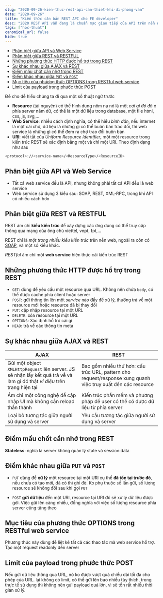 ```yaml
---
slug: "2020-09-26-kien-thuc-rest-api-can-thiet-khi-di-phong-van"
date: "2020-09-26"
title: "Kiến thức căn bản REST API cho FE developer"
desc: "2020 REST API vẫn đang là chuẩn mực giao tiếp của API trên nền web (chiếm 69% so với các API khác), như vậy đã đủ thuyết phục các bạn nắm thật rõ kiến thức REST API chưa?"
tags: ["hoc-thuat"]
canonical_url: false
hide: true
---
```


<!-- TOC -->

- [Phân biệt giữa API và Web Service](#phân-biệt-giữa-api-và-web-service)
- [Phân biệt giữa REST và RESTFUL](#phân-biệt-giữa-rest-và-restful)
- [Những phương thức HTTP được hổ trợ trong REST](#những-phương-thức-http-được-hổ-trợ-trong-rest)
- [Sự khác nhau giữa AJAX và REST](#sự-khác-nhau-giữa-ajax-và-rest)
- [Điểm mấu chốt cần nhớ trong REST](#điểm-mấu-chốt-cần-nhớ-trong-rest)
- [Điểm khác nhau giữa `PUT` và `POST`](#điểm-khác-nhau-giữa-put-và-post)
- [Mục tiêu của phương thức OPTIONS trong RESTful web service](#mục-tiêu-của-phương-thức-options-trong-restful-web-service)
- [Limit của payload trong phước thức POST](#limit-của-payload-trong-phước-thức-post)

<!-- /TOC -->

Để cho dễ hiểu chúng ta đi qua một số thuật ngữ trước

- **Resource** (tài nguyên) có thể hình dung nôm na nó là một _cái gì đó đó_ ở phía server nắm dữ, có thể là một dữ liệu trong database, một file html, css, js, svg,...
- **Web Service**: nhiều cách định nghĩa, có thể hiểu _bình dân_, nếu internet là một cái chợ, dữ liệu là những gì có thể buôn bán trao đổi, thì web service là những gì có thể đem ra chợ trao đổi buôn bán
- **URI**: viết tắt của _Uniform Resource Identifier_, một một resource trong kiến trúc REST sẽ xác định bằng một và chỉ một URI. Theo định dạng như sau

```bash
<protocol>://<service-name>/<ResourceType>/<ResourceID>
```

## Phân biệt giữa API và Web Service

- Tất cả web service đều là API, nhưng không phải tất cả API đều là web service
- Web service sử dụng 3 kiểu sau: SOAP, REST, XML-RPC, trong khi API có nhiều cách hơn

## Phân biệt giữa REST và RESTFUL

REST ám chỉ **kiểu kiến trúc** để xây dựng các ứng dụng có thể truy cập thông qua mạng của ông chú viettel, vnpt, fpt,...

REST chỉ là _một trong nhiều kiểu kiến trúc_ trên nền web, ngoài ra còn có [SOAP](https://en.wikipedia.org/wiki/SOAP), và một số kiểu khác.

_RESTful_ ám chỉ một **web service** hiện thực cái kiến trúc REST

## Những phương thức HTTP được hổ trợ trong REST

- `GET`: dùng để yêu cầu một resource qua URL. Không nên chứa `body`, có thể được cache phía client hoặc server
- `POST`: gửi thông tin lên một _service_ nào đấy để xử lý, thường trả về một resource mới hoặc resource đã bị thay đổi
- `PUT`: cập nhập resource tại một URL
- `DELETE`: xóa resource tại một URL
- `OPTIONS`: Xác định hổ trợ cái gì
- `HEAD`: trả về các thông tin meta

## Sự khác nhau giữa AJAX và REST

| AJAX                                                                                                                      | REST                                                                                                         |
| ------------------------------------------------------------------------------------------------------------------------- | ------------------------------------------------------------------------------------------------------------ |
| Gửi một object `XMLHttpRequest` lên server. JS sẽ nhận lấy kết quả trả về và làm gì đó thật _vi diệu_ trên trang hiện tại | Bao gồm nhiều thứ hơn: cấu trúc URL, pattern cho request/response xung quanh việc truy xuất đến các resource |
| Ám chỉ một công nghệ để cập nhập UI mà không cần reload thần thánh                                                        | Kiến trúc phần mềm và phương pháp để user có thể có được dữ liệu từ phía server                              |
| Loại bỏ tương tác giữa người sử dụng và server                                                                            | Yêu cầu tương tác giữa người sử dụng và server                                                               |

## Điểm mấu chốt cần nhớ trong REST

**Stateless**: nghĩa là server không quản lý state và session data

## Điểm khác nhau giữa `PUT` và `POST`

- `PUT` dùng để **xử lý** một resource tại một URI cụ thể **đã tồn tại trước đó**, nếu chưa có tạo mới, đã có thì ghi đè. Ko phụ thuộc số lần gửi, số lượng resource sẽ không đổi sau khi gọi `PUT`

- `POST` **gửi dữ liệu** đến một URI, resource tại URI đó sẽ xử lý dữ liệu được gởi. Việc gửi lên càng nhiều, đồng nghĩa với việc số lượng resource phía server cũng tăng theo

## Mục tiêu của phương thức OPTIONS trong RESTful web service

Phương thức này dùng để liệt kê tất cả các thao tác mà web service hổ trợ. Tạo một request readonly đến server

## Limit của payload trong phước thức POST

Nếu <GET> gửi dữ liệu thông qua URL, nó ko được vượt quá chiều dài tối đa cho phép của URL. <POST> lại không có limit, có thể gửi lên bao nhiều tùy thích, trong thực tế sử dụng thì không nên gửi payload quá lớn, vì sẽ tốn rất nhiều thời gian xử lý.